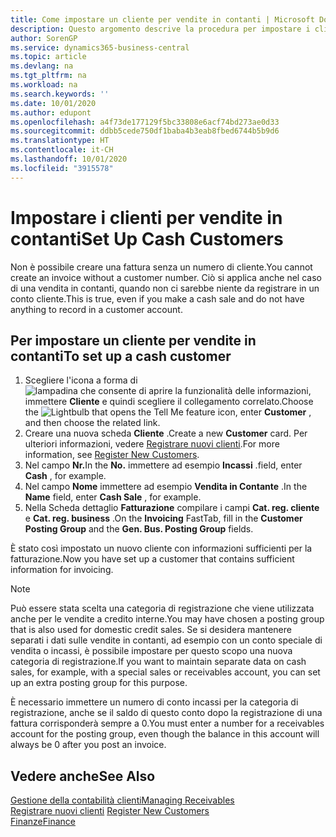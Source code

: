 ```yaml
---
title: Come impostare un cliente per vendite in contanti | Microsoft Docs
description: Questo argomento descrive la procedura per impostare i clienti che pagano in contanti.
author: SorenGP
ms.service: dynamics365-business-central
ms.topic: article
ms.devlang: na
ms.tgt_pltfrm: na
ms.workload: na
ms.search.keywords: ''
ms.date: 10/01/2020
ms.author: edupont
ms.openlocfilehash: a4f73de177129f5bc33808e6acf74bd273ae0d33
ms.sourcegitcommit: ddbb5cede750df1baba4b3eab8fbed6744b5b9d6
ms.translationtype: HT
ms.contentlocale: it-CH
ms.lasthandoff: 10/01/2020
ms.locfileid: "3915578"
---
```

# <a name="set-up-cash-customers"></a><span data-ttu-id="d9d8f-103">Impostare i clienti per vendite in contanti</span><span class="sxs-lookup"><span data-stu-id="d9d8f-103">Set Up Cash Customers</span></span>
<span data-ttu-id="d9d8f-104">Non è possibile creare una fattura senza un numero di cliente.</span><span class="sxs-lookup"><span data-stu-id="d9d8f-104">You cannot create an invoice without a customer number.</span></span> <span data-ttu-id="d9d8f-105">Ciò si applica anche nel caso di una vendita in contanti, quando non ci sarebbe niente da registrare in un conto cliente.</span><span class="sxs-lookup"><span data-stu-id="d9d8f-105">This is true, even if you make a cash sale and do not have anything to record in a customer account.</span></span>  

## <a name="to-set-up-a-cash-customer"></a><span data-ttu-id="d9d8f-106">Per impostare un cliente per vendite in contanti</span><span class="sxs-lookup"><span data-stu-id="d9d8f-106">To set up a cash customer</span></span>  
1.  <span data-ttu-id="d9d8f-107">Scegliere l'icona a forma di ![lampadina che consente di aprire la funzionalità delle informazioni](media/ui-search/search_small.png "Informazioni sull'operazione che si desidera eseguire"), immettere **Cliente** e quindi scegliere il collegamento correlato.</span><span class="sxs-lookup"><span data-stu-id="d9d8f-107">Choose the ![Lightbulb that opens the Tell Me feature](media/ui-search/search_small.png "Tell me what you want to do") icon, enter **Customer** , and then choose the related link.</span></span>  
2.  <span data-ttu-id="d9d8f-108">Creare una nuova scheda **Cliente** .</span><span class="sxs-lookup"><span data-stu-id="d9d8f-108">Create a new **Customer** card.</span></span> <span data-ttu-id="d9d8f-109">Per ulteriori informazioni, vedere [Registrare nuovi clienti](sales-how-register-new-customers.md).</span><span class="sxs-lookup"><span data-stu-id="d9d8f-109">For more information, see [Register New Customers](sales-how-register-new-customers.md).</span></span>
3.  <span data-ttu-id="d9d8f-110">Nel campo **Nr.**</span><span class="sxs-lookup"><span data-stu-id="d9d8f-110">In the **No.**</span></span> <span data-ttu-id="d9d8f-111">immettere ad esempio **Incassi** .</span><span class="sxs-lookup"><span data-stu-id="d9d8f-111">field, enter **Cash** , for example.</span></span>  
4.  <span data-ttu-id="d9d8f-112">Nel campo **Nome** immettere ad esempio **Vendita in Contante** .</span><span class="sxs-lookup"><span data-stu-id="d9d8f-112">In the **Name** field, enter **Cash Sale** , for example.</span></span>  
5.  <span data-ttu-id="d9d8f-113">Nella Scheda dettaglio **Fatturazione** compilare i campi **Cat. reg. cliente** e **Cat. reg. business** .</span><span class="sxs-lookup"><span data-stu-id="d9d8f-113">On the **Invoicing** FastTab, fill in the **Customer Posting Group** and the **Gen. Bus. Posting Group** fields.</span></span>  

 <span data-ttu-id="d9d8f-114">È stato così impostato un nuovo cliente con informazioni sufficienti per la fatturazione.</span><span class="sxs-lookup"><span data-stu-id="d9d8f-114">Now you have set up a customer that contains sufficient information for invoicing.</span></span>  

> [!NOTE]  
>  <span data-ttu-id="d9d8f-115">Può essere stata scelta una categoria di registrazione che viene utilizzata anche per le vendite a credito interne.</span><span class="sxs-lookup"><span data-stu-id="d9d8f-115">You may have chosen a posting group that is also used for domestic credit sales.</span></span> <span data-ttu-id="d9d8f-116">Se si desidera mantenere separati i dati sulle vendite in contanti, ad esempio con un conto speciale di vendita o incassi, è possibile impostare per questo scopo una nuova categoria di registrazione.</span><span class="sxs-lookup"><span data-stu-id="d9d8f-116">If you want to maintain separate data on cash sales, for example, with a special sales or receivables account, you can set up an extra posting group for this purpose.</span></span>  
>   
>  <span data-ttu-id="d9d8f-117">È necessario immettere un numero di conto incassi per la categoria di registrazione, anche se il saldo di questo conto dopo la registrazione di una fattura corrisponderà sempre a 0.</span><span class="sxs-lookup"><span data-stu-id="d9d8f-117">You must enter a number for a receivables account for the posting group, even though the balance in this account will always be 0 after you post an invoice.</span></span>  

## <a name="see-also"></a><span data-ttu-id="d9d8f-118">Vedere anche</span><span class="sxs-lookup"><span data-stu-id="d9d8f-118">See Also</span></span>
[<span data-ttu-id="d9d8f-119">Gestione della contabilità clienti</span><span class="sxs-lookup"><span data-stu-id="d9d8f-119">Managing Receivables</span></span>](receivables-manage-receivables.md)  
<span data-ttu-id="d9d8f-120">[Registrare nuovi clienti](sales-how-register-new-customers.md)  </span><span class="sxs-lookup"><span data-stu-id="d9d8f-120">[Register New Customers](sales-how-register-new-customers.md)  </span></span>  
[<span data-ttu-id="d9d8f-121">Finanze</span><span class="sxs-lookup"><span data-stu-id="d9d8f-121">Finance</span></span>](finance.md)  

